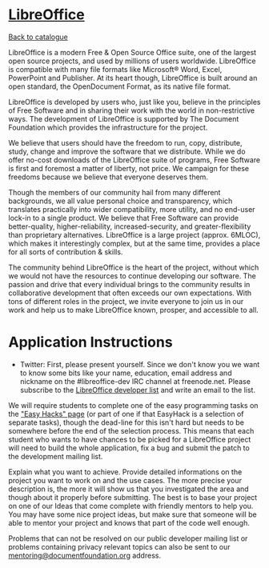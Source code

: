 
# [LibreOffice](https://www.libreoffice.org/)

[Back to catalogue](../README.md#libreoffice)

LibreOffice is a modern Free & Open Source Office suite, one of the largest open source projects, and used by millions of users worldwide. LibreOffice is compatible with many file formats like Microsoft® Word, Excel, PowerPoint and Publisher. At its heart though, LibreOffice is built around an open standard, the OpenDocument Format, as its native file format.

LibreOffice is developed by users who, just like you, believe in the principles of Free Software and in sharing their work with the world in non-restrictive ways. The development of LibreOffice is supported by The Document Foundation which provides the infrastructure for the project.

We believe that users should have the freedom to run, copy, distribute, study, change and improve the software that we distribute. While we do offer no-cost downloads of the LibreOffice suite of programs, Free Software is first and foremost a matter of liberty, not price. We campaign for these freedoms because we believe that everyone deserves them.

Though the members of our community hail from many different backgrounds, we all value personal choice and transparency, which translates practically into wider compatibility, more utility, and no end-user lock-in to a single product. We believe that Free Software can provide better-quality, higher-reliability, increased-security, and greater-flexibility than proprietary alternatives. LibreOffice is a large project (approx. 6MLOC), which makes it interestingly complex, but at the same time, provides a place for all sorts of contribution & skills.

The community behind LibreOffice is the heart of the project, without which we would not have the resources to continue developing our software. The passion and drive that every individual brings to the community results in collaborative development that often exceeds our own expectations. With tons of different roles in the project, we invite everyone to join us in our work and help us to make LibreOffice known, prosper, and accessible to all.

# Application Instructions

* Twitter: First, please present yourself. Since we don't know you we want to know some bits like your name, education, email address and nickname on the #libreoffice-dev IRC channel at freenode.net. Please subscribe to the [LibreOffice developer list](https://lists.freedesktop.org/mailman/listinfo/libreoffice) and write an email to the list.

We will require students to complete one of the easy programming tasks on the ["Easy Hacks" page](https://wiki.documentfoundation.org/Development/EasyHacks) (or part of one if that EasyHack is a selection of separate tasks), though the dead-line for this isn't hard but needs to be somewhere before the end of the selection process. This means that each student who wants to have chances to be picked for a LibreOffice project will need to build the whole application, fix a bug and submit the patch to the development mailing list.

Explain what you want to achieve. Provide detailed informations on the project you want to work on and the use cases. The more precise your description is, the more it will show us that you investigated the area and though about it properly before submitting. The best is to base your project on one of our Ideas that come complete with friendly mentors to help you. You may have some nice project ideas, but make sure that someone will be able to mentor your project and knows that part of the code well enough.

Problems that can not be resolved on our public developer mailing list or problems containing privacy relevant topics can also be sent to our [mentoring@documentfoundation.org](mailto:mentoring@documentfoundation.org) address.